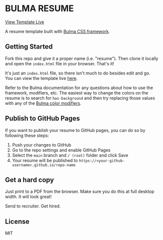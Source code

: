 # BULMA RESUME

[View Template Live](https://burkeholland.github.io/bulma-resume)

A resume template built with [Bulma CSS framework](https://bulma.io).

## Getting Started

Fork this repo and give it a proper name (i.e. "resume"). Then clone it locally and open the `index.html` file in your browser. That's it!

It's just an `index.html` file, so there isn't much to do besides edit and go. You can view the template live [here](https://burkeholland.github.io/bulma-resume).

Refer to the Bulma documentation for any questions about how to use the framework, modifiers, etc. The easiest way to change the colors on the resume is to search for `has-background` and then try replacing those values with any of the [Bulma color modifiers](https://bulma.io/documentation/helpers/color-helpers/).

## Publish to GitHub Pages

If you want to publish your resume to GitHub pages, you can do so by following these steps:

1. Push your changes to GitHub
2. Go to the repo settings and enable GitHub Pages
3. Select the `main` branch and `/ (root)` folder and click Save
4. Your resume will be published to `https://<your-github-username>.github.io/repo-name`

## Get a hard copy

Just print to a PDF from the browser. Make sure you do this at full desktop width. It will look great!

Send to recruiter. Get hired. 

## License

MIT

